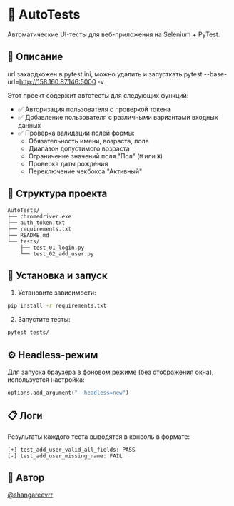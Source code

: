# 🧪 AutoTests

Автоматические UI-тесты для веб-приложения на Selenium + PyTest.

## 📌 Описание
url захардкожен в pytest.ini, можно удалить и запусткать pytest --base-url=http://158.160.87.146:5000 -v

Этот проект содержит автотесты для следующих функций:

- ✅ Авторизация пользователя с проверкой токена
- ✅ Добавление пользователя с различными вариантами входных данных
- ✅ Проверка валидации полей формы:
  - Обязательность имени, возраста, пола
  - Диапазон допустимого возраста
  - Ограничение значений поля "Пол" (`М` или `Ж`)
  - Проверка даты рождения
  - Переключение чекбокса "Активный"



## 📂 Структура проекта

```
AutoTests/
├── chromedriver.exe
├── auth_token.txt
├── requirements.txt
├── README.md
└── tests/
    ├── test_01_login.py
    └── test_02_add_user.py
```

## 🚀 Установка и запуск

1. Установите зависимости:

```bash
pip install -r requirements.txt
```


2. Запустите тесты:

```bash
pytest tests/
```

## ⚙️ Headless-режим

Для запуска браузера в фоновом режиме (без отображения окна), используется настройка:

```python
options.add_argument("--headless=new")
```

## 📋 Логи

Результаты каждого теста выводятся в консоль в формате:

```
[+] test_add_user_valid_all_fields: PASS
[-] test_add_user_missing_name: FAIL
```

## 📌 Автор

[@shangareevrr](https://github.com/shangareevrr)

